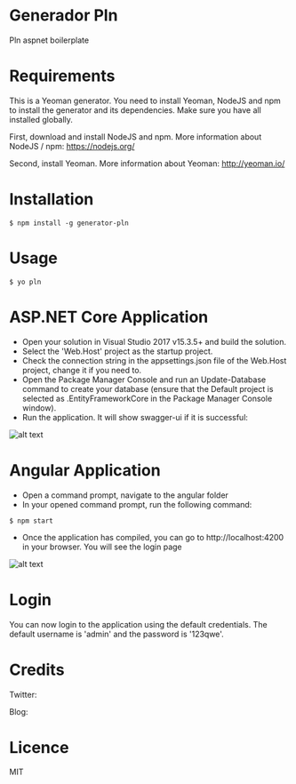 # Generador Pln
Pln aspnet boilerplate

# Requirements
This is a Yeoman generator. You need to install Yeoman, NodeJS and npm to install the generator and its dependencies. Make sure you have all installed globally.

First, download and install NodeJS and npm. More information about NodeJS / npm: https://nodejs.org/

Second, install Yeoman. More information about Yeoman: http://yeoman.io/

# Installation
```
$ npm install -g generator-pln
```

# Usage
```
$ yo pln
```

# ASP.NET Core Application

- Open your solution in Visual Studio 2017 v15.3.5+ and build the solution.
- Select the 'Web.Host' project as the startup project.
- Check the connection string in the appsettings.json file of the Web.Host project, change it if you need to.
- Open the Package Manager Console and run an Update-Database command to create your database (ensure that the Default project is selected as .EntityFrameworkCore in the Package Manager Console window).
- Run the application. It will show swagger-ui if it is successful:

![alt text](https://github.com/ronymaychan/generator-pln/blob/master/images/Screenshot_1.png "PLN Swagger")

# Angular Application

- Open a command prompt, navigate to the angular folder
- In your opened command prompt, run the following command:
```
$ npm start
```
- Once the application has compiled, you can go to http://localhost:4200 in your browser. You will see the login page

![alt text](https://github.com/ronymaychan/generator-pln/blob/master/images/Screenshot_2.png "Angular app")

# Login

You can now login to the application using the default credentials. The default username is 'admin' and the password is '123qwe'.

# Credits

Twitter: 

Blog: 

# Licence
MIT